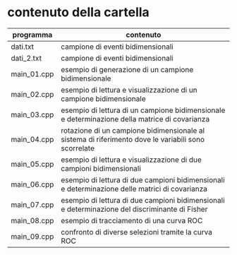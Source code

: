 # contenuto della cartella

   | programma | contenuto |
   | -------------| -------------|
   | dati.txt     | campione di eventi bidimensionali |
   | dati_2.txt   | campione di eventi bidimensionali |
   | main_01.cpp  | esempio di generazione di un campione bidimensionale |
   | main_02.cpp  | esempio di lettura e visualizzazione di un campione bidimensionale |
   | main_03.cpp  | esempio di lettura di un campione bidimensionale e determinazione della matrice di covarianza |
   | main_04.cpp  | rotazione di un campione bidimensionale al sistema di riferimento dove le variabili sono scorrelate |
   | main_05.cpp  | esempio di lettura e visualizzazione di due campioni bidimensionali |
   | main_06.cpp  | esempio di lettura di due campioni bidimensionali e determinazione delle matrici di covarianza |
   | main_07.cpp  | esempio di lettura di due campioni bidimensionali e determinazione del discriminante di Fisher |
   | main_08.cpp  | esempio di tracciamento di una curva ROC |
   | main_09.cpp  | confronto di diverse selezioni tramite la curva ROC |
